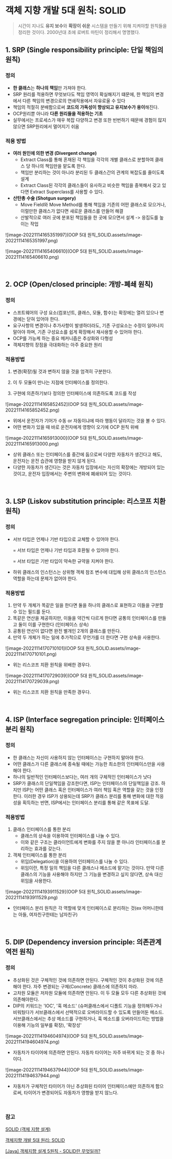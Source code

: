 # 객체 지향 개발 5대 원칙: SOLID

> 시간이 지나도 **유지 보수**와 **확장이 쉬운** 시스템을 만들기 위해 지켜야할 원칙들을 정리한 것이다. 2000년대 초에 로버트 마틴이 정리해서 명명했다.



## 1. SRP (Single responsibility principle: 단일 책임의 원칙) 

### 정의

- **한 클래스**는 **하나의 책임**만 가져야 한다.
- SRP 원리를 적용하면 무엇보다도 책임 영역이 확실해지기 떄문에, 한 책임의 변경에서 다른 책임의 변경으로의 연쇄작용에서 자유로울 수 있다
- 책임의 적절히 분배함으로써 **코드의 가독성이 향상되고 유지보수가 용이**해진다.
- OCP원리뿐 아니라 **다른 원리들을 적용하는 기초**
- 실무에서는 프로세스가 매우 복잡 다양하고 변경 또한 빈번하기 때문에 경험이 많지 않으면 SRP원리에서 멀어지기 쉬움

### 적용 방법

- **여러 원인에 의한 변경 (Divergent change)**
  - Extract Class를 통해 혼재된 각 책임을 각각의 개별 클래스로 분할하여 클래스 당 하나의 책임만을 맡도록 한다.
  - 책임만 분리하는 것이 아니라 분리된 두 클래스간의 관계의 복잡도를 줄이도록 설계
  - Extract Class된 각각의 클래스들이 유사하고 비슷한 책임을 중복해서 갖고 있다면 Extract Superclass를 사용할 수 있다.
- **산탄총 수술 (Shotgun surgery)**
  - Move Field와 Move Method를 통해 책임을 기존의 어떤 클래스로 모으거나, 이럴만한 클래스가 없다면 새로운 클래스를 만들어 해결
  - 산발적으로 여러 곳에 분포된 책임들을 한 곳에 모으면서 설계 -> 응집도를 높이는 작업

![image-20221114165351997](OOP 5대 원칙_SOLID.assets/image-20221114165351997.png)

![image-20221114165406610](OOP 5대 원칙_SOLID.assets/image-20221114165406610.png)

<br/>

## 2. OCP (Open/closed principle: 개방-폐쇄 원칙)

### 정의

- 스프트웨어의 구성 요소(컴포넌트, 클래스, 모듈, 함수)는 확장에는 열려 있으나 변경에는 닫혀 있어야 한다.
- 요구사항의 변경이나 추가사항이 발생하더라도, 기존 구성요소는 수정이 일어나지 말아야 하며, 기존 구성요소를 쉽게 확장해서 재사용할 수 있어야 한다.
- OCP를 가능케 하는 중요 메커니즘은 추상화와 다형성
- 객체지향의 장점을 극대화하는 아주 중요한 원리

### 적용방법

1. 변경(확장)될 것과 변하지 않을 것을 엄격히 구분한다.

2. 이 두 모듈이 만나는 지점에 인터페이스를 정의한다.
3. 구현에 의존하기보다 정의한 인터페이스에 의존하도록 코드를 작성

![image-20221114165852452](OOP 5대 원칙_SOLID.assets/image-20221114165852452.png)
- 위에서 운전자가 기어가 수동 or 자동이냐에 따라 행동이 달라지는 것을 볼 수 있다.
- 어떤 변화가 있을 때 바로 운전자에게 영향이 오기에 OCP 원칙 위배

![image-20221114165913000](OOP 5대 원칙_SOLID.assets/image-20221114165913000.png)

- 상위 클래스 또는 인터페이스를 중간에 둠으로써 다양한 자동차가 생긴다고 해도, 운전자는 운전 습관에 영향을 받지 않게 된다.
- 다양한 자동차가 생긴다는 것은 자동차 입장에서는 자신의 확장에는 개방되어 있는 것이고, 운전자 입장에서는 주변의 변화에 폐쇄되어 있는 것이다.

<br/>

## 3. LSP (Liskov substitution principle: 리스코프 치환 원칙)

### 정의

- 서브 타입은 언제나 기반 타입으로 교체할 수 있어야 한다.

  = 서브 타입은 언제나 기반 타입과 호환될 수 있어야 한다.

  = 서브 타입은 기반 타입이 약속한 규약을 지켜야 한다.

- 하위 클래스의 인스턴스는 상위형 객체 참조 변수에 대입해 상위 클래스의 인스턴스 역할을 하는데 문제가 없어야 한다.

### 적용방법

1. 만약 두 개체가 똑같은 일을 한다면 둘을 하나의 클래스로 표현하고 이들을 구분할 수 있는 필드를 둔다.
2. 똑같은 연산을 제공하지만, 이들을 약간씩 다르게 한다면 공통의 인터페이스를 만들고 둘이 이를 구현한다 (인터페이스 상속)
3. 공통된 연산이 없다면 완전 별개인 2개의 클래스를 만든다.
4. 만약 두 개체가 하는 일에 추가적으로 무언가를 더 한다면 구현 상속을 사용한다.

![image-20221114170710101](OOP 5대 원칙_SOLID.assets/image-20221114170710101.png)

- 위는 리스코프 치환 원칙을 위배한 경우다.

![image-20221114170729039](OOP 5대 원칙_SOLID.assets/image-20221114170729039.png)

- 위는 리스코프 치환 원칙을 만족한 경우다.

<br/>

## 4. ISP (Interface segregation principle: 인터페이스 분리 원칙)

### 정의

- 한 클래스는 자신이 사용하지 않는 인터페이스는 구현하지 말아야 한다.
- 어떤 클래스가 다른 클래스에 종속될 때에는 가능한 최소한의 인터페이스만을 사용해야 한다.
- 하나의 일반적인 인터페이스보다는, 여러 개의 구체적인 인터페이스가 낫다
- SRP가 클래스의 단일책임을 강조한다면, ISP는 인터페이스의 단일책임을 강조. 하지만 ISP는 어떤 클래스 혹은 인터페이스가 여러 책임 혹은 역할을 갖는 것을 인정한다. 이러한 경우 ISP가 상용되는데 SRP가 클래스 분리를 통해 변화에 대한 적응성을 획득하는 반면,  ISP에서는 인터페이스 분리를 통해 같은 목표에 도달.

### 적용방법

1. 클래스 인터페이스를 통한 분리
   - 클래스의 상속을 이용하여 인터페이스를 나눌 수 있다.
   - 이와 같은 구조는 클라이언트에게 변화를 주지 않을 뿐 아니라 인터페이스를 분리하는 효과를 갖는다.
2. 객체 인터페이스를 통한 분리
   - 위임(Delegation)을 이용하여 인터페이스를 나눌 수 있다.
   - 위임이란, 특정 일의 책임을 다른 클래스나 메소드에 맡기는 것이다. 만약 다른 클래스의 기능을 사용해야 하지만 그 기능을 변경하고 싶지 않다면, 상속 대신 위임을 사용한다.

![image-20221114193911529](OOP 5대 원칙_SOLID.assets/image-20221114193911529.png)

- 인터페이스 분리 원칙은 각 역할에 맞게 인터페이스로 분리하는 것(ex 어머니한테는 아들, 여자친구한테는 남자친구)

<br/>

## 5. DIP (Dependency inversion principle: 의존관계 역전 원칙)

### 정의

- 추상화된 것은 구체적인 것에 의존하면 안된다. 구체적인 것이 추상화된 것에 의존해야 한다. 자주 변경되는 구체(Concrete) 클래스에 의존하지 마라.
- 고차원 모듈은 저차원 모듈에 의존하면 안된다. 이 두 모듈 모두 다른 추상화된 것에 의존해야한다.
- DIP의 키워드는 'IOC', '훅 메소드' (슈퍼클래스에서 디폴트 기능을 정의해두거나 비워뒀다가 서브클래스에서 선택적으로 오버라이드할 수 있도록 만들어둔 메소드. 서브클래스에서는 추상 메소드를 구현하거나, 훅 메소드를 오버라이드하는 방법을 이용해 기능의 일부를 확장), '확장성'

![image-20221114194604974](OOP 5대 원칙_SOLID.assets/image-20221114194604974.png)

- 자동차가 타이어에 의존하면 안된다. 자동차 타이어는 자주 바뀌게 되는 것 중 하나이다.

![image-20221114194637944](OOP 5대 원칙_SOLID.assets/image-20221114194637944.png)

- 자동차가 구체적인 타이어가 아닌 추상화된 타이어 인터페이스에만 의존하게 함으로써, 타이어가 변경되어도 자동차가 영향을 받지 않느다.

<br/>

### 참고

[SOLID (객체 지향 설계)](https://ko.wikipedia.org/wiki/SOLID_(%EA%B0%9D%EC%B2%B4_%EC%A7%80%ED%96%A5_%EC%84%A4%EA%B3%84))

[객체지향 개발 5대 원리: SOLID](https://www.nextree.co.kr/p6960/)

[[Java] 객체지향 설계 5원칙 - SOLID란 무엇일까?](https://devlog-wjdrbs96.tistory.com/380)

